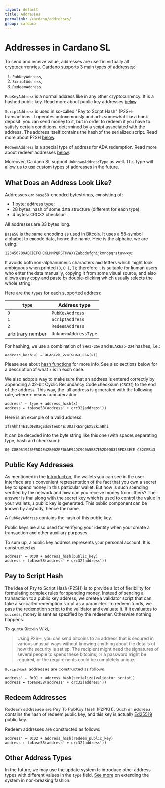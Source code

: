 ```yaml
---
layout: default
title: Addresses
permalink: /cardano/addresses/
group: cardano
---
```

<!-- Reviewed at a6a1cdf72c7e167a13f500c0679c01fe4cfa0ca8 -->

# Addresses in Cardano SL

To send and receive value, addresses are used in virtually all cryptocurrencies.
Cardano supports 3 main types of addresses:

1.  `PubKeyAddress`,
2.  `ScriptAddress`,
3.  `RedeemAddress`.

`PubKeyAddress` is a normal address like in any other cryptocurrency. It is
a hashed public key. Read more about public key addresses [below](#public-key-addresses).

`ScriptAddress` is used in so-called "Pay to Script Hash" (P2SH) transactions.
It operates autonomously and acts somewhat like a bank deposit: you can send
money to it, but in order to redeem it you have to satisfy certain conditions,
determined by a script associated with the address. The address itself contains
the hash of the serialized script. Read more about P2SH [below](#pay-to-script-hash).

`RedeemAddress` is a special type of address for ADA redemption. Read more about redeem
addresses [below](#redeem-addresses).

Moreover, Cardano SL support `UnknownAddressType` as well. This type will allow us to use
custom types of addresses in the future.

## What Does an Address Look Like?

Addresses are `base58`-encoded bytestrings, consisting of:

-   1 byte: address type;
-   28 bytes: hash of some data structure (different for each type);
-   4 bytes: CRC32 checksum.

All addresses are 33 bytes long.

`Base58` is the same encoding as used in Bitcoin. It uses a 58-symbol alphabet
to encode data, hence the name. Here is the alphabet we are using:

    123456789ABCDEFGHJKLMNPQRSTUVWXYZabcdefghijkmnopqrstuvwxyz

It avoids both non-alphanumeric characters and letters which might look
ambiguous when printed (`0`, `O`, `I`, `l`); therefore it is suitable for human
users who enter the data manually, copying it from some visual source, and also
allows easy copy and paste by double-clicking which usually selects the whole
string.

Here are the `type`s for each supported address:

| `type`           | Address type         |
|------------------|----------------------|
| `0`              | `PubKeyAddress`      |
| `1`              | `ScriptAddress`      |
| `2`              | `RedeemAddress`      |
| arbitrary number | `UnknownAddressType` |

For hashing, we use a combination of `SHA3-256` and `BLAKE2b-224` hashes, i.e.:

    address_hash(x) = BLAKE2b_224(SHA3_256(x))

Please see about [hash functions](https://en.wikipedia.org/wiki/Hash_function)
for more info. See also sections below for a description of what `x` is in each case.

We also adopt a way to make sure that an address is entered correctly by
appending a 32-bit Cyclic Redundancy Code checksum (`CRC32`) to the end of the
address. This way, the full address is generated with the following rule, where
`+` means concatenation:

    address' ← type + address_hash(x)
    address ← toBase58(address' + crc32(address'))

Here is an example of a valid address:

    1fsAhhf4E1LQDB8agSds8teuD4E7U8JsRESngEX52kinBhi

It can be decoded into the byte string like this one (with spaces separating
type, hash and checksum):

    00 C8B9519459F5D4E42B002EF06AE94DC9C0A5B87E52D0D0375FD83ECE C52CEB43

## Public Key Addresses

As mentioned in the [Introduction](/introduction/#you-own-your-money), the wallets
you can see in the user interface are a convenient representation of the fact that
you own a secret key to spend money in this particular wallet. But how is such
spending verified by the network and how can you receive money from others? The
answer is that along with the secret key which is used to control the value in
your wallets, a public key is generated. This public component can be known by
anybody, hence the name.

A `PubKeyAddress` contains the hash of this public key.

Public keys are also used for verifying your identity when your create a
transaction and other auxiliary purposes.

To sum up, a public key address represents your personal account. It is
constructed as

    address' ← 0x00 + address_hash(public_key)
    address ← toBase58(address' + crc32(address'))

## Pay to Script Hash

The idea of Pay to Script Hash (P2SH) is to provide a lot of flexibility for
formulating complex rules for spending money. Instead of sending a transaction
to a public key address, we create a validator script that can take a so-called
redemption script as a parameter. To redeem funds, we pass the redemption script
to the validator and evaluate it. If it evaluates to `success`, money is sent as
specified by the redeemer. Otherwise nothing happens.

To quote Bitcoin Wiki,

> Using P2SH, you can send bitcoins to an address that is secured in various
> unusual ways without knowing anything about the details of how the security is
> set up. The recipient might need the signatures of several people to spend
> these bitcoins, or a password might be required, or the requirements could be
> completely unique.

`ScriptHash` addresses are constructed as follows:

    address' ← 0x01 + address_hash(serialize(validator_script))
    address ← toBase58(address' + crc32(address'))

## Redeem Addresses

Redeem addresses are Pay To PubKey Hash (P2PKH). Such an address contains the hash
of redeem public key, and this key is actually [Ed25519](http://ed25519.cr.yp.to/)
public key.

Redeem addresses are constructed as follows:
 
    address' ← 0x02 + address_hash(redeem_public_key)
    address ← toBase58(address' + crc32(address'))

## Other Address Types

In the future, we may use the update system to introduce other address types
with different values in the `type` field. [See
more](/cardano/update-mechanism/#soft-fork-updates) on extending the system in
non-breaking fashion.
